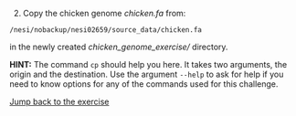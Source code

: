 2. Copy the chicken genome *chicken.fa* from: 

```
/nesi/nobackup/nesi02659/source_data/chicken.fa
```

in the newly created *chicken_genome_exercise/* directory.


**HINT:** The command ```cp``` should help you here. It takes two arguments, the origin and the destination. Use the argument `--help` to ask for help if you need to know options for any of the commands used for this challenge.


[Jump back to the exercise](https://otagomohio.github.io/2019-06-11_GBS_EE/sessions/bashgenomics.html)
